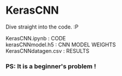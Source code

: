 # KerasCNN
 
Dive straight into the code.  :P

KerasCNN.ipynb      : CODE     <br>
kerasCNNmodel.h5    : CNN MODEL WEIGHTS   <br>
KerasCNNdatagen.csv : RESULTS <br>

### PS: It is a beginner's problem !
